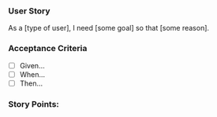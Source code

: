 ### User Story
As a [type of user], I need [some goal] so that [some reason].

### Acceptance Criteria
- [ ] Given…
- [ ] When…
- [ ] Then…

### Story Points: 
<!-- 1, 2, 3, 5, 8 -->

